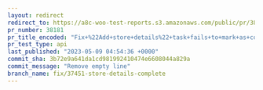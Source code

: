 ```yaml
---
layout: redirect
redirect_to: https://a8c-woo-test-reports.s3.amazonaws.com/public/pr/38181/api/index.html
pr_number: 38181
pr_title_encoded: "Fix+%22Add+store+details%22+task+fails+to+mark+as+completed+for+selecting+Nigeria+based+address"
pr_test_type: api
last_published: "2023-05-09 04:54:36 +0000"
commit_sha: 3b72e9a641da1cd981992410474e6608044a829a
commit_message: "Remove empty line"
branch_name: fix/37451-store-details-complete
---
```

